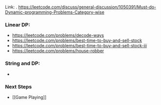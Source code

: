 Link: . https://leetcode.com/discuss/general-discussion/1050391/Must-do-Dynamic-programming-Problems-Category-wise

### Linear DP:
- https://leetcode.com/problems/decode-ways
- https://leetcode.com/problems/best-time-to-buy-and-sell-stock
- https://leetcode.com/problems/best-time-to-buy-and-sell-stock-iii
- https://leetcode.com/problems/house-robber

### String and DP:
- 


### Next Steps
- [[Game Playing]]